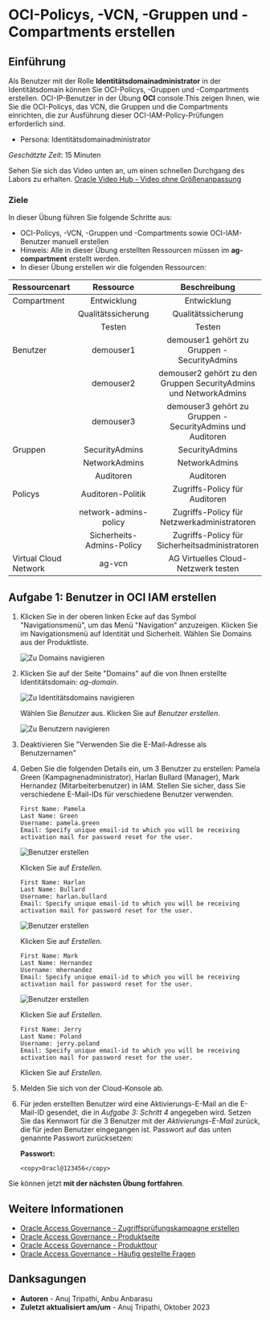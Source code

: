 # OCI-Policys, -VCN, -Gruppen und -Compartments erstellen

## Einführung

Als Benutzer mit der Rolle **Identitätsdomainadministrator** in der Identitätsdomain können Sie OCI-Policys, -Gruppen und -Compartments erstellen. OCI-IP-Benutzer in der Übung **OCI** console.This zeigen Ihnen, wie Sie die OCI-Policys, das VCN, die Gruppen und die Compartments einrichten, die zur Ausführung dieser OCI-IAM-Policy-Prüfungen erforderlich sind.

*   Persona: Identitätsdomainadministrator

_Geschätzte Zeit_: 15 Minuten

Sehen Sie sich das Video unten an, um einen schnellen Durchgang des Labors zu erhalten. [Oracle Video Hub - Video ohne Größenanpassung](videohub:1_wabc1y93)

### Ziele

In dieser Übung führen Sie folgende Schritte aus:

*   OCI-Policys, -VCN, -Gruppen und -Compartments sowie OCI-IAM-Benutzer manuell erstellen
*   Hinweis: Alle in dieser Übung erstellten Ressourcen müssen im **ag-compartment** erstellt werden.
*   In dieser Übung erstellen wir die folgenden Ressourcen:

| Ressourcenart | Ressource | Beschreibung |
| :-- | :-: | :-: |
| Compartment | Entwicklung | Entwicklung |
|  | Qualitätssicherung | Qualitätssicherung |
|  | Testen | Testen |
| Benutzer | demouser1 | demouser1 gehört zu Gruppen - SecurityAdmins |
|  | demouser2 | demouser2 gehört zu den Gruppen SecurityAdmins und NetworkAdmins |
|  | demouser3 | demouser3 gehört zu Gruppen - SecurityAdmins und Auditoren |
| Gruppen | SecurityAdmins | SecurityAdmins |
|  | NetworkAdmins | NetworkAdmins |
|  | Auditoren | Auditoren |
| Policys | Auditoren-Politik | Zugriffs-Policy für Auditoren |
|  | network-admins-policy | Zugriffs-Policy für Netzwerkadministratoren |
|  | Sicherheits-Admins-Policy | Zugriffs-Policy für Sicherheitsadministratoren |
| Virtual Cloud Network | ag-vcn | AG Virtuelles Cloud-Netzwerk testen |

## Aufgabe 1: Benutzer in OCI IAM erstellen

1.  Klicken Sie in der oberen linken Ecke auf das Symbol "Navigationsmenü", um das Menü "Navigation" anzuzeigen. Klicken Sie im Navigationsmenü auf Identität und Sicherheit. Wählen Sie Domains aus der Produktliste.
    
    ![Zu Domains navigieren](images/navigate-select-domain.png)
    
2.  Klicken Sie auf der Seite "Domains" auf die von Ihnen erstellte Identitätsdomain: _ag-domain_.
    
    ![Zu Identitätsdomains navigieren](images/open-domains.png)
    
    Wählen Sie _Benutzer_ aus. Klicken Sie auf _Benutzer erstellen_.
    
    ![Zu Benutzern navigieren](images/navigate-to-users.png)
    
3.  Deaktivieren Sie "Verwenden Sie die E-Mail-Adresse als Benutzernamen"
    
4.  Geben Sie die folgenden Details ein, um 3 Benutzer zu erstellen: Pamela Green (Kampagnenadministrator), Harlan Bullard (Manager), Mark Hernandez (Mitarbeiterbenutzer) in IAM. Stellen Sie sicher, dass Sie verschiedene E-Mail-IDs für verschiedene Benutzer verwenden.
    
        First Name: Pamela
        Last Name: Green
        Username: pamela.green
        Email: Specify unique email-id to which you will be receiving activation mail for password reset for the user. 
        
    
    ![Benutzer erstellen](images/user-create-pamela.png)
    
    Klicken Sie auf _Erstellen_.
    
        First Name: Harlan
        Last Name: Bullard
        Username: harlan.bullard
        Email: Specify unique email-id to which you will be receiving activation mail for password reset for the user. 
        
    
    ![Benutzer erstellen](images/user-create-harlan.png)
    
    Klicken Sie auf _Erstellen_.
    
        First Name: Mark
        Last Name: Hernandez
        Username: mhernandez
        Email: Specify unique email-id to which you will be receiving activation mail for password reset for the user. 
        
    
    ![Benutzer erstellen](images/user-create-mark.png)
    
    Klicken Sie auf _Erstellen_.
    
        First Name: Jerry
        Last Name: Poland
        Username: jerry.poland
        Email: Specify unique email-id to which you will be receiving activation mail for password reset for the user. 
        
    
    Klicken Sie auf _Erstellen_.
    
5.  Melden Sie sich von der Cloud-Konsole ab.
    
6.  Für jeden erstellten Benutzer wird eine Aktivierungs-E-Mail an die E-Mail-ID gesendet, die in _Aufgabe 3: Schritt 4_ angegeben wird. Setzen Sie das Kennwort für die 3 Benutzer mit der _Aktivierungs-E-Mail_ zurück, die für jeden Benutzer eingegangen ist. Passwort auf das unten genannte Passwort zurücksetzen:
    
    **Passwort:**
    
        <copy>Oracl@123456</copy>
        

Sie können jetzt **mit der nächsten Übung fortfahren**.

## Weitere Informationen

*   [Oracle Access Governance - Zugriffsprüfungskampagne erstellen](https://docs.oracle.com/en/cloud/paas/access-governance/pdapg/index.html)
*   [Oracle Access Governance - Produktseite](https://www.oracle.com/security/cloud-security/access-governance/)
*   [Oracle Access Governance - Produkttour](https://www.oracle.com/webfolder/s/quicktours/paas/pt-sec-access-governance/index.html)
*   [Oracle Access Governance - Häufig gestellte Fragen](https://www.oracle.com/security/cloud-security/access-governance/faq/)

## Danksagungen

*   **Autoren** - Anuj Tripathi, Anbu Anbarasu
*   **Zuletzt aktualisiert am/um** - Anuj Tripathi, Oktober 2023